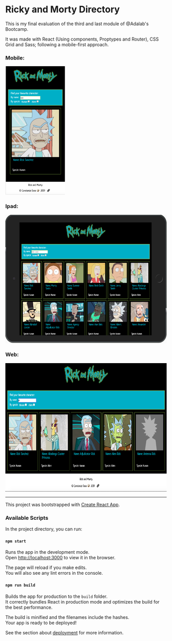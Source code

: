 # Ricky and Morty Directory 

This is my final evaluation of the third and last module of @Adalab's Bootcamp. 

It was made with React (Using components, Proptypes and Router), CSS Grid and Sass; following a mobile-first approach.

### Mobile:

<img src="./src/assets/images/screenshots/mobile.png" alt="Mobile view" height="400px">

### Ipad: 

<img src="./src/assets/images/screenshots/ipad.png" alt="Ipad view" height="400px">

### Web:

<img src="./src/assets/images/screenshots/web.png" alt="Web view" height="400px">


-----------------------------------------------------------------------------------------------------
This project was bootstrapped with [Create React App](https://github.com/facebook/create-react-app).

### Available Scripts

In the project directory, you can run:

#### `npm start`

Runs the app in the development mode.<br>
Open [http://localhost:3000](http://localhost:3000) to view it in the browser.

The page will reload if you make edits.<br>
You will also see any lint errors in the console.

#### `npm run build`

Builds the app for production to the `build` folder.<br>
It correctly bundles React in production mode and optimizes the build for the best performance.

The build is minified and the filenames include the hashes.<br>
Your app is ready to be deployed!

See the section about [deployment](https://facebook.github.io/create-react-app/docs/deployment) for more information.

